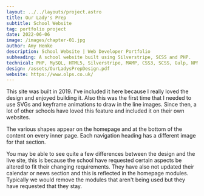 ```yaml
---
layout: ../../layouts/project.astro
title: Our Lady's Prep
subtitle: School Website
tag: portfolio project
date: 2022-06-06
image: /images/chapter-01.jpg
author: Amy Henke
description: School Website | Web Developer Portfolio
subheading: A school website built using Silverstripe, SCSS and PHP.
technical: PHP, MySQL, HTML5, Silverstripe, MAMP, CSS3, SCSS, Gulp, NPM, Javascript, JQuery, Plesk, Adobe Illustrator, InDesign, Photoshop
design: /assets/OurLadysPrepDesign.pdf
website: https://www.olps.co.uk/
---
```


This site was built in 2019. I've included it here because I really loved the design and enjoyed building it. Also this was the first time that I needed to use SVGs and keyframe animations to draw in the line images. Since then, a lot of other schools have loved this feature and included it on their own websites.

The various shapes appear on the homepage and at the bottom of the content on every inner page. Each navigation heading has a different image for that section.

You may be able to see quite a few differences between the design and the live site, this is because the school have requested certain aspects be altered to fit their changing requirements. They have also not updated their calendar or news section and this is reflected in the homepage modules. Typically we would remove the modules that aren't being used but they have requested that they stay.
